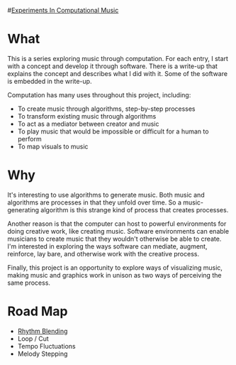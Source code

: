 #[Experiments In Computational Music](http://jamesmorrowdesign.com/ecm/)

# What

This is a series exploring music through computation. For each entry, I start with a concept and develop it through software. There is a write-up that explains the concept and describes what I did with it. Some of the software is embedded in the write-up. 

Computation has many uses throughout this project, including:
* To create music through algorithms, step-by-step processes
* To transform existing music through algorithms
* To act as a mediator between creator and music
* To play music that would be impossible or difficult for a human to perform
* To map visuals to music

# Why

It's interesting to use algorithms to generate music. Both music and algorithms are processes in that they unfold over time. So a music-generating algorithm is this strange kind of process that creates processes. 

Another reason is that the computer can host to powerful environments for doing creative work, like creating music. Software environments can enable musicians to create music that they wouldn't otherwise be able to create. I'm interested in exploring the ways software can mediate, augment, reinforce, lay bare, and otherwise work with the creative process. 

Finally, this project is an opportunity to explore ways of visualizing music, making music and graphics work in unison as two ways of perceiving the same process.

# Road Map

* [Rhythm Blending](http://jamesmorrowdesign.com/ecm/rhythm-blending)
* Loop / Cut
* Tempo Fluctuations
* Melody Stepping

